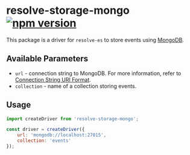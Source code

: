 # **resolve-storage-mongo** [![npm version](https://badge.fury.io/js/resolve-storage-mongo.svg)](https://badge.fury.io/js/resolve-storage-mongo)

This package is a driver for `resolve-es` to store events using [MongoDB](https://docs.mongodb.com/).

## Available Parameters
* `url` - connection string to MongoDB. For more information, refer to [Connection String URI Format](https://docs.mongodb.com/manual/reference/connection-string/).
* `collection` - name of a collection storing events.
## Usage

```js
import createDriver from 'resolve-storage-mongo';

const driver = createDriver({
    url: 'mongodb://localhost:27015',
    collection: 'events'
});
```
